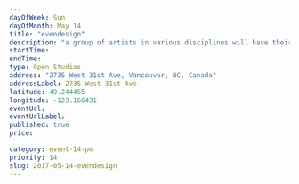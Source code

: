 ```yaml
---
dayOfWeek: Sun
dayOfMonth: May 14
title: "evendesign"
description: "a group of artists in various disciplines will have their work on display and for sale. Also refreshments will be on hand as well as a special tea on Mother's Day."
startTime: 
endTime: 
type: Open Studios
address: "2735 West 31st Ave, Vancouver, BC, Canada"
addressLabel: 2735 West 31st Ave
latitude: 49.244455
longitude: -123.166431
eventUrl: 
eventUrlLabel: 
published: true
price: 

category: event-14-pm
priority: 14
slug: 2017-05-14-evendesign
---
```

